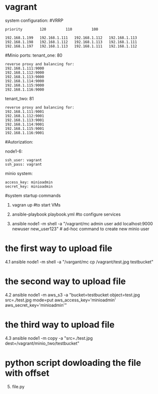 # vagrant

system configuration:
#VRRP

	priority	    120		    110		    100

	192.168.1.199	192.168.1.111	192.168.1.112	192.168.1.113
	192.168.1.198	192.168.1.112	192.168.1.113	192.168.1.111
	192.168.1.197	192.168.1.113	192.168.1.111	192.168.1.112

#Minio ports:
tenant_one: 80

    reverse proxy and balancing for:
   	192.168.1.111:9000
	192.168.1.112:9000
	192.168.1.113:9000
	192.168.1.114:9000
	192.168.1.115:9000
	192.168.1.116:9000
tenant_two: 81

	reverse proxy and balancing for:
	192.168.1.111:9001
	192.168.1.112:9001
	192.168.1.113:9001
	192.168.1.114:9001
	192.168.1.115:9001
	192.168.1.116:9001

#Autorization:

 node1-6:
 
	ssh_user: vagrant
	ssh_pass: vagrant
 
 minio system:
 
	access_key: minioadmin
	secret_key: minioadmin

#system startup commands
1. vagran up                      #to start VMs
2. ansible-playbook playbook.yml  #to configure services

3. ansible node1 -m shell -a "/vagrant/mc admin user add localhost:9000 newuser new_user123" # ad-hoc command to create new minio user

# the first way to upload file
4.1 ansible node1 -m shell -a "/vargant/mc cp /vagrant/test.jpg testbucket" 

# the second way to upload file
4.2 ansible node1 -m aws_s3 -a "bucket=testbucket object=test.jpg src=./test.jpg mode=put aws_access_key='minioadmin' aws_secret_key='minioadmin'"

# the third way to upload file
4.3 ansible node1 -m copy -a "src=./test.jpg dest=/vagrant/minio_two/testbucket"

# python script dowloading the file with offset
5. file.py 

